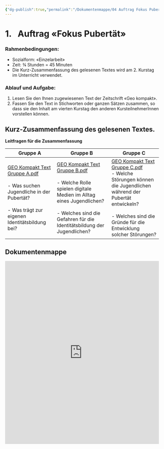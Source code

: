 ```yaml
---
{"dg-publish":true,"permalink":"/Dokumentenmappe/04 Auftrag Fokus Pubertät/"}
---
```


# 1.   Auftrag «Fokus Pubertät»
### Rahmenbedingungen:
- Sozialform: «Einzelarbeit»
- Zeit: ¾ Stunden = 45 Minuten
- Die Kurz-Zusammenfassung des gelesenen Textes wird am 2. Kurstag im Unterricht verwendet.
### Ablauf und Aufgabe:
1. Lesen Sie den Ihnen zugewiesenen Text der Zeitschrift «Geo kompakt».
2. Fassen Sie den Text in Stichworten oder ganzen Sätzen zusammen, so dass sie den Inhalt am vierten Kurstag den anderen KursteilnehmerInnen vorstellen können.
## Kurz-Zusammenfassung des gelesenen Textes.

**Leitfragen für die Zusammenfassung**

| **Gruppe A**                                                                                                                                                                                                                                                       | **Gruppe B**<br>                                                                                                                                                                                                                                                                                                       | **Gruppe C**<br>                                                                                                                                                                                                                                                                                                   |
| ------------------------------------------------------------------------------------------------------------------------------------------------------------------------------------------------------------------------------------------------------------------ | ---------------------------------------------------------------------------------------------------------------------------------------------------------------------------------------------------------------------------------------------------------------------------------------------------------------------- | ------------------------------------------------------------------------------------------------------------------------------------------------------------------------------------------------------------------------------------------------------------------------------------------------------------------ |
| [GEO Kompakt Text Gruppe A.pdf](https://bbwch-my.sharepoint.com/:b:/g/personal/pietro_rossi_bbw_ch/EbgiSZiuLHpFvqEQCbcRlwwBVdBtOWbOnV7tfNVN8Yo-Xw?e=Dy4wKz)<br><br>- Was suchen Jugendliche in der Pubertät?<br><br>- Was trägt zur eigenen Identitätsbildung bei? | [GEO Kompakt Text Gruppe B.pdf](https://bbwch-my.sharepoint.com/:b:/g/personal/pietro_rossi_bbw_ch/EVjwuiUTjRBEuCFAthDcSp0BS_KLQKCmaBUHpOdmcP2EpA?e=NHx6e5)<br><br>- Welche Rolle spielen digitale Medien im Alltag eines Jugendlichen?<br><br>- Welches sind die Gefahren für die Identitätsbildung der Jugendlichen? | [GEO Kompakt Text Gruppe C.pdf](https://bbwch-my.sharepoint.com/:b:/g/personal/pietro_rossi_bbw_ch/EWBtrGcAVDlFhTrbEGkMVQoBvoMw1cQJFjK_TSapEcZNbg?e=LelmyD)<br>- Welche Störungen können die Jugendlichen während der Pubertät entwickeln?<br><br>- Welches sind die Gründe für die Entwicklung solcher Störungen? |
## Dokumentenmappe
<iframe src="https://bbwch-my.sharepoint.com/personal/pietro_rossi_bbw_ch/_layouts/15/Doc.aspx?sourcedoc={09810e26-7716-4a05-bc0c-15bcb7d9c0c7}&amp;action=embedview&amp;wdStartOn=22" width="100%" height="600px" frameborder="0">Dies ist ein eingebettetes <a target="_blank" href="https://office.com">Microsoft Office</a>-Dokument, unterstützt von <a target="_blank" href="https://office.com/webapps">Office</a>.</iframe>
